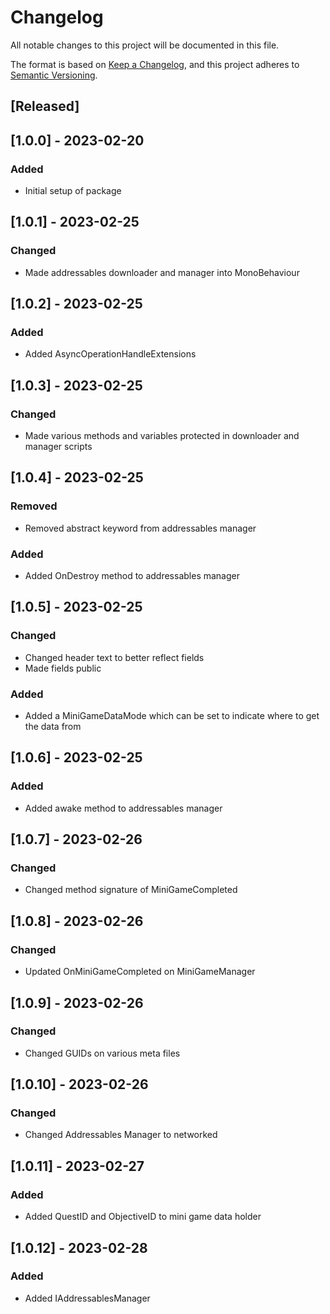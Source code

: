 # Changelog
All notable changes to this project will be documented in this file.

The format is based on [Keep a Changelog](https://keepachangelog.com/en/1.0.0/),
and this project adheres to [Semantic Versioning](https://semver.org/spec/v2.0.0.html).

## [Released]

## [1.0.0] - 2023-02-20
### Added
- Initial setup of package

## [1.0.1] - 2023-02-25
### Changed
- Made addressables downloader and manager into MonoBehaviour 

## [1.0.2] - 2023-02-25
### Added
- Added AsyncOperationHandleExtensions

## [1.0.3] - 2023-02-25
### Changed
- Made various methods and variables protected in downloader and manager scripts

## [1.0.4] - 2023-02-25
### Removed
- Removed abstract keyword from addressables manager

### Added
- Added OnDestroy method to addressables manager

## [1.0.5] - 2023-02-25
### Changed
- Changed header text to better reflect fields
- Made fields public

### Added
- Added a MiniGameDataMode which can be set to indicate where to get the data from

## [1.0.6] - 2023-02-25
### Added
- Added awake method to addressables manager

## [1.0.7] - 2023-02-26
### Changed
- Changed method signature of MiniGameCompleted

## [1.0.8] - 2023-02-26
### Changed
- Updated OnMiniGameCompleted on MiniGameManager

## [1.0.9] - 2023-02-26
### Changed
- Changed GUIDs on various meta files

## [1.0.10] - 2023-02-26
### Changed
- Changed Addressables Manager to networked

## [1.0.11] - 2023-02-27
### Added
- Added QuestID and ObjectiveID to mini game data holder

## [1.0.12] - 2023-02-28
### Added
- Added IAddressablesManager